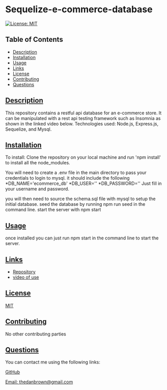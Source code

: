 # Sequelize-e-commerce-database
[![License: MIT](https://img.shields.io/badge/License-MIT-yellow.svg)](https://opensource.org/licenses/MIT)

  ## Table of Contents
  * [Description](#description)
  * [Installation](#installation)
  * [Usage](#usage)
  * [Links](#links)
  * [License](#license)
  * [Contributing](#contributing)
  * [Questions](#questions)
  
  ## [Description](#table-of-contents)

 This repository contains a restful api database for an e-commerce store. It can be manipulated with a rest api testing framework such as Insomnia as shown in the linked video below. Technologies used: Node.js, Express.js, Sequelize, and Mysql. 


  ## [Installation](#table-of-contents)

  To install: Clone the repository on your local machine and run 'npm install' to install all the node_modules.

  You will need to create a .env file in the main directory to pass your credentials to login to mysql. it should include the following
*DB_NAME='ecommerce_db'
*DB_USER=''
*DB_PASSWORD=''
Just fill in your username and password.

you will then need to source the schema.sql file with mysql to setup the initial database.
seed the database by running npm run seed in the command line.
start the server with npm start
  ## [Usage](#table-of-contents)
once installed you can just run npm start in the command line to start the server.  
  
  ## [Links](#table-of-contents)

  * [Repository](https://github.com/Thedanbrown/Sequelize-e-commerce-database)
  * [video of use](https://drive.google.com/file/d/1jEcG-eWRiYBU3tvikVmy45OhfyDseFtU/view)

  ## [License](#table-of-contents)

  [MIT](https://opensource.org/licenses/MIT)

  ## [Contributing](#table-of-contents)
  No other contributing parties

  ## [Questions](#table-of-contents)

  You can contact me using the following links:

  [GitHub](https://github.com/Thedanbrown)

  [Email: thedanbrown@gmail.com](mailto:thedanbrown@gmail.com)
